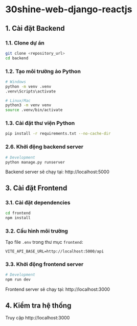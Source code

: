 # 30shine-web-django-reactjs

## 1. Cài đặt Backend
### 1.1. Clone dự án
```bash
git clone <repository_url>
cd backend
```

### 1.2. Tạo môi trường ảo Python
```bash
# Windows
python -m venv .venv
.venv\Scripts\activate

# Linux/Mac
python3 -m venv venv
source .venv/bin/activate
```

### 1.3. Cài đặt thư viện Python
```bash
pip install -r requirements.txt --no-cache-dir
```

### 2.6. Khởi động backend server
```bash
# Development
python manage.py runserver
```
Backend server sẽ chạy tại: http://localhost:5000

## 3. Cài đặt Frontend
### 3.1. Cài đặt dependencies
```bash
cd frontend
npm install
```

### 3.2. Cấu hình môi trường
Tạo file `.env` trong thư mục `frontend`:
```env
VITE_API_BASE_URL=http://localhost:5000/api
```

### 3.3. Khởi động frontend server
```bash
# Development
npm run dev
```
Frontend server sẽ chạy tại: http://localhost:3000

## 4. Kiểm tra hệ thống
Truy cập http://localhost:3000